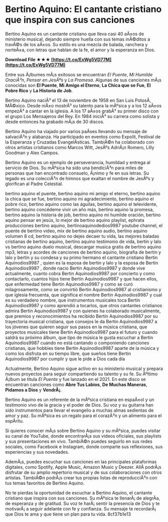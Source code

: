 
 
# Bertino Aquino: El cantante cristiano que inspira con sus canciones
 
Bertino Aquino es un cantante cristiano que lleva casi 40 aÃ±os de ministerio musical, dejando siempre huella con sus temas inÃ©ditos a travÃ©s de los aÃ±os. Su estilo es una mezcla de balada, ranchera y norteÃ±a, con letras que hablan de la fe, el amor y la esperanza en Dios.
 
**Download File ★★★ [https://t.co/ExWg5VD77M](https://t.co/ExWg5VD77M)**


 
Entre sus Ã¡lbumes mÃ¡s exitosos se encuentran *El Puente*, *Mi Humilde OraciÃ³n*, *Pensar en JesÃºs* y *La Promesa*. Algunas de sus canciones mÃ¡s conocidas son **El Puente**, **Mi Amigo el Eterno**, **La Chica que se Fue**, **El Pobre Rico** y **La Historia de Job**.
 
Bertino Aquino naciÃ³ el 13 de noviembre de 1958 en San Luis PotosÃ­, MÃ©xico. Desde niÃ±o mostrÃ³ su talento para la mÃºsica y a los 12 aÃ±os empezÃ³ a cantar en la iglesia. A los 17 aÃ±os grabÃ³ su primer disco con el grupo Los Mensajeros del Rey. En 1984 iniciÃ³ su carrera como solista y desde entonces ha grabado mÃ¡s de 30 discos.
 
Bertino Aquino ha viajado por varios paÃ­ses llevando su mensaje de salvaciÃ³n y alabanza. Ha participado en eventos como Expolit, Festival de la Esperanza y Cruzadas EvangelÃ­sticas. TambiÃ©n ha colaborado con otros artistas cristianos como Marcos Witt, JesÃºs AdriÃ¡n Romero, Lilly Goodman y Alex Campos.
 
Bertino Aquino es un ejemplo de perseverancia, humildad y entrega al servicio de Dios. Su mÃºsica ha sido una bendiciÃ³n para miles de personas que han encontrado consuelo, Ã¡nimo y fe en sus letras. Su legado es una colecciÃ³n de himnos que exaltan el nombre de JesÃºs y glorifican al Padre Celestial.
 
bertino aquino el puente,  bertino aquino mi amigo el eterno,  bertino aquino la chica que se fue,  bertino aquino mi agradecimiento,  bertino aquino el pobre rico,  bertino aquino como las águilas,  bertino aquino el televidente,  bertino aquino concédeme vivir un año más,  bertino aquino la promesa,  bertino aquino la historia de job,  bertino aquino mi humilde oración,  bertino aquino pensar en jesús,  lo mejor de bertino aquino playlist,  ephrata producciones bertino aquino,  bertinoaquinodedios9987 youtube channel,  el puente de bertino video,  mix de bertino aquino audio,  bertino aquino volumen 8 cd,  bertino aquino no dejes decaer tu vida,  las mejores baladas cristianas de bertino aquino,  bertino aquino testimonio de vida,  bertin y lalo vs bertino aquino duelo musical,  descargar musica gratis de bertino aquino mp3,  letras y acordes de canciones de bertino aquino,  biografia de bertin y lalo y bertin y su condesa y su primo hermano el cantante cristiano Bertin Aquinodios9987 ,  quien es la esposa de bertin y lalo y la esposa de Bertin Aquinodios9987 ,  donde nacio Bertin Aquinodios9987 y donde vive actualmente,  cuanto cobra Bertin Aquinodios9987 por concierto y como contactarlo,  cuantos hijos tiene Bertin Aquinodios9987 y que hacen ellos,  que enfermedad tiene Bertin Aquinodios9987 y como se curó milagrosamente,  como se convirtió Bertin Aquinodios9987 al cristianismo y que iglesia frecuenta,  que significa el nombre Bertin Aquinodios9987 y cual es su verdadero nombre,  que instrumentos musicales toca Bertin Aquinodios9987 y como aprendió a tocarlos,  que otros cantantes cristianos admira Bertin Aquinodios9987 y con quienes ha colaborado musicalmente,  que premios y reconocimientos ha recibido Bertin Aquinodios9987 por su trayectoria musical cristiana,  que consejos le da Bertin Aquinodios9987 a los jóvenes que quieren seguir sus pasos en la música cristiana,  que proyectos musicales tiene Bertin Aquinodios9987 para el futuro y cuando saldrá su próximo álbum,  que tipo de música le gusta escuchar a Bertin Aquinodios9987 cuando no está cantando o componiendo canciones cristianas,  que hobbies tiene Bertin Aquinodios9987 aparte de la música y como los disfruta en su tiempo libre,  que sueños tiene Bertin Aquinodios9987 por cumplir y que le pide a Dios cada día
  
Actualmente, Bertino Aquino sigue activo en su ministerio musical y prepara nuevos proyectos para seguir compartiendo su talento y su fe. Su Ãºltimo Ã¡lbum se titula *El Puente* y fue lanzado en el 2021. En este disco se encuentran canciones como **Abre Tus Labios**, **De Muchas Maneras**, **Pidamos a Dios** y **VendrÃ¡**.
 
Bertino Aquino es un referente de la mÃºsica cristiana en espaÃ±ol y un testimonio vivo de la gracia y el poder de Dios. Su voz y su guitarra han sido instrumentos para llevar el evangelio a muchas almas sedientas de amor y paz. Su mÃºsica es un regalo para el corazÃ³n y un alimento para el espÃ­ritu.
  
Si quieres conocer mÃ¡s sobre Bertino Aquino y su mÃºsica, puedes visitar su canal de YouTube, donde encontrarÃ¡s sus videos oficiales, sus playlists y sus presentaciones en vivo. TambiÃ©n puedes seguirlo en sus redes sociales, como Facebook e Instagram, donde comparte sus reflexiones, sus experiencias y sus novedades.
 
AdemÃ¡s, puedes escuchar sus canciones en las principales plataformas digitales, como Spotify, Apple Music, Amazon Music y Deezer. AllÃ­ podrÃ¡s disfrutar de su amplio repertorio musical y de sus colaboraciones con otros artistas. TambiÃ©n podrÃ¡s crear tus propias listas de reproducciÃ³n con tus temas favoritos de Bertino Aquino.
 
No te pierdas la oportunidad de escuchar a Bertino Aquino, el cantante cristiano que inspira con sus canciones. Su mÃºsica te llenarÃ¡ de alegrÃ­a, de esperanza y de gratitud. Su voz te harÃ¡ sentir la presencia de Dios y te motivarÃ¡ a seguir adelante con fe y confianza. Su mensaje te recordarÃ¡ que Dios te ama y que tiene un plan para tu vida.
 8cf37b1e13
 
